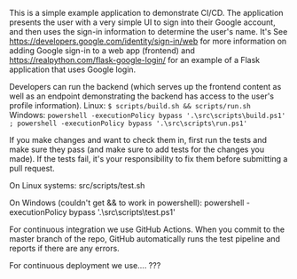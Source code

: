 This is a simple example application to demonstrate CI/CD.  The application presents the user with a very simple UI to sign into their Google account, and then uses the sign-in information to determine the user's name.
It's 
See https://developers.google.com/identity/sign-in/web for more information on adding Google sign-in to a web app (frontend) and https://realpython.com/flask-google-login/ for an example of a Flask application that uses Google login.

Developers can run the backend (which serves up the frontend content as well as an endpoint demonstrating the backend has access to the user's profile information).
Linux: `$ scripts/build.sh && scripts/run.sh`
Windows: `powershell -executionPolicy bypass '.\src\scripts\build.ps1' ; powershell -executionPolicy bypass '.\src\scripts\run.ps1'`

If you make changes and want to check them in, first run the tests and make sure they pass (and make sure to add tests for the changes you made).  If the tests fail, it's your responsibility to fix them before submitting a pull request.

On Linux systems:
src/scripts/test.sh

On Windows (couldn't get && to work in powershell):
powershell -executionPolicy bypass '.\src\scripts\test.ps1' 

For continuous integration we use GitHub Actions.  When you commit to the master branch of the repo, GitHub automatically runs the test pipeline and reports if there are any errors.  

For continuous deployment we use.... ???
